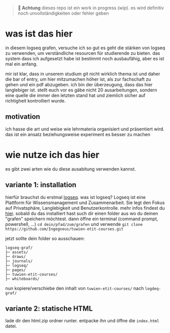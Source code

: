 > **🚧 Achtung**
dieses repo ist ein work in progress (wip). es wird definitiv noch unvollständigkeiten oder fehler geben 

# was ist das hier
in diesem logseq grafen, versuche ich so gut es geht die stärken von logseq zu verwenden, um verständliche resourcen für studierende zu bieten. das system dass ich aufgesetzt habe ist bestimmt noch ausbaufähig, aber es ist mal ein anfang.

mir ist klar, dass in unserem studium git nicht wirklich thema ist und daher die bar of entry, um hier mitzumachen höher ist, als zur fachschaft zu gehen und ein pdf abzugeben. ich bin der überzeugung, dass das hier langlebiger ist. stellt euch vor es gäbe nicht 20 ausarbeitungen, sondern eine quelle die immer den letzten stand hat und ziemlich sicher auf richtigheit kontrolliert wurde.

## motivation
ich hasse die art und weise wie lehrmateria organisiert und präsentiert wird. das ist ein ansatz beziehungsweise experiment es besser zu machen

# wie nutze ich das hier
es gibt zwei arten wie du diese ausabitung verwenden kannst.
## variante 1: installation
hierfür brauchst du erstmal [logseq](https://github.com/logseq/logseq). was ist logseq? Logseq ist eine Plattform für Wissensmanagement und Zusammenarbeit. Sie legt den Fokus auf Privatsphäre, Langlebigkeit und Benutzerkontrolle. mehr infos findest du [hier](https://logseq.com/). sobald du das installiert hast such dir einen folder aus wo du deinen "grafen" speichern möchtest. dann öffne ein terminal (command prompt, powershell, ...) 
`cd dein/pfad/zum/grafen` 
und verwende 
`git clone https://github.com/Ingegneus/tuwien-etit-courses.git`

jetzt sollte dein folder so ausschauen:

```
logseq-graf/
├─ assets/
├─ draws/
├─ journals/
├─ logseq/
├─ pages/
├─ tuwien-etit-courses/
├─ whiteboards/
```

nun kopiere/verschiebe den inhalt von `tuwien-etit-courses/` nach `logdeq-graf/`

## variante 2: statische HTML
lade dir den html.zip ordner runter. entpacke ihn und öffne die `index.html` datei.